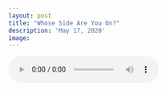 ```yaml
---
layout: post
title: "Whose Side Are You On?"
description: 'May 17, 2020'
image:
---
```


<audio controls preload="metadata">
  <source src="https://docs.google.com/uc?export=open&id=1rh_5FlJeDYn4UjO99FOUvJcprwHpI4S1" type="audio/mp3">
Your browser does not support the audio element.
</audio>
